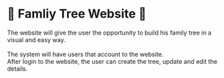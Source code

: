 # :deciduous_tree: Famliy Tree Website :deciduous_tree:

The website will give the user the opportunity to build his family tree in a visual and easy way. <br/>  
The system will have users that account to the website.<br/>
After login to the website, the user can create the tree, update and edit the details.<br/>